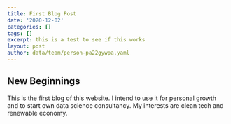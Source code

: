 ```yaml
---
title: First Blog Post
date: '2020-12-02'
categories: []
tags: []
excerpt: this is a test to see if this works
layout: post
author: data/team/person-pa22gywpa.yaml
---
```

## New Beginnings

This is the first blog of this website. I intend to use it for personal growth and to start own data science consultancy. My interests are clean tech and renewable economy.
